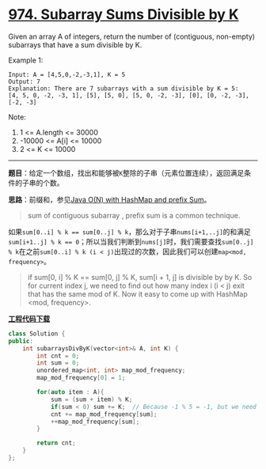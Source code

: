 # [974. Subarray Sums Divisible by K](https://leetcode.com/problems/subarray-sums-divisible-by-k/)

Given an array A of integers, return the number of (contiguous, non-empty) subarrays that have a sum divisible by K.

Example 1:

    Input: A = [4,5,0,-2,-3,1], K = 5
    Output: 7
    Explanation: There are 7 subarrays with a sum divisible by K = 5:
    [4, 5, 0, -2, -3, 1], [5], [5, 0], [5, 0, -2, -3], [0], [0, -2, -3], [-2, -3]

Note:

1. 1 <= A.length <= 30000
2. -10000 <= A[i] <= 10000
3. 2 <= K <= 10000

-----

**题目**：给定一个数组，找出和能够被`K`整除的子串（元素位置连续），返回满足条件的子串的个数。

**思路**：前缀和，参见[Java O(N) with HashMap and prefix Sum](https://leetcode.com/problems/subarray-sums-divisible-by-k/discuss/217980/Java-O(N)-with-HashMap-and-prefix-Sum)。

> sum of contiguous subarray , prefix sum is a common technique.

如果`sum[0..i] % k == sum[0..j] % k`，那么对于子串`nums[i+1,..j]`的和满足`sum[i+1..j] % k == 0`；所以当我们判断到`nums[j]`时，我们需要查找`sum[0..j] % k`在之前`sum[0..i] % k (i < j)`出现过的次数，因此我们可以创建`map<mod, frequency>`。

> if sum[0, i] % K == sum[0, j] % K, sum[i + 1, j] is divisible by by K.
So for current index j, we need to find out how many index i (i < j) exit that has the same mod of K.
Now it easy to come up with HashMap <mod, frequency>.

[**工程代码下载**](https://github.com/abesft/leetcode)

```cpp
class Solution {
public:
    int subarraysDivByK(vector<int>& A, int K) {
        int cnt = 0;
        int sum = 0;
        unordered_map<int, int> map_mod_frequency;
        map_mod_frequency[0] = 1;

        for(auto item : A){
            sum = (sum + item) % K;
            if(sum < 0) sum += K;  // Because -1 % 5 = -1, but we need the positive mod 4
            cnt += map_mod_frequency[sum];
            ++map_mod_frequency[sum];
        }

        return cnt;
    }
};
```